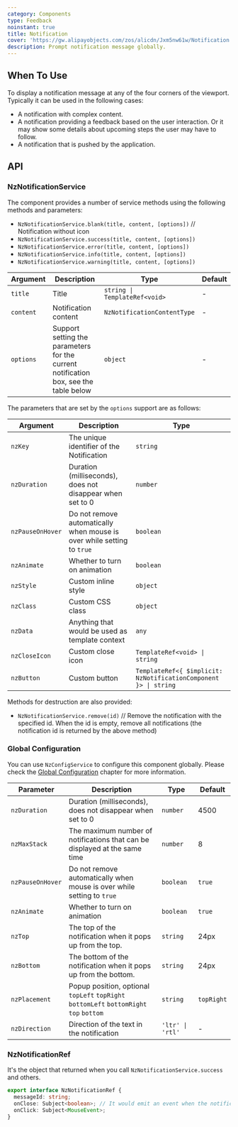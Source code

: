 ```yaml
---
category: Components
type: Feedback
noinstant: true
title: Notification
cover: 'https://gw.alipayobjects.com/zos/alicdn/Jxm5nw61w/Notification.svg'
description: Prompt notification message globally.
---
```



## When To Use

To display a notification message at any of the four corners of the viewport. Typically it can be
used in the following cases:

- A notification with complex content.
- A notification providing a feedback based on the user interaction. Or it may show some details
  about upcoming steps the user may have to follow.
- A notification that is pushed by the application.


## API

### NzNotificationService

The component provides a number of service methods using the following methods and parameters:

- `NzNotificationService.blank(title, content, [options])` // Notification without icon
- `NzNotificationService.success(title, content, [options])`
- `NzNotificationService.error(title, content, [options])`
- `NzNotificationService.info(title, content, [options])`
- `NzNotificationService.warning(title, content, [options])`

| Argument  | Description                                                                          | Type                          | Default |
|-----------|--------------------------------------------------------------------------------------|-------------------------------|---------|
| `title`   | Title                                                                                | `string \| TemplateRef<void>` | -       |
| `content` | Notification content                                                                 | `NzNotificationContentType`   | -       |
| `options` | Support setting the parameters for the current notification box, see the table below | `object`                      | -       |

The parameters that are set by the `options` support are as follows:

| Argument         | Description                                                            | Type                                                            |
|------------------|------------------------------------------------------------------------|-----------------------------------------------------------------|
| `nzKey`          | The unique identifier of the Notification                              | `string`                                                        |
| `nzDuration`     | Duration (milliseconds), does not disappear when set to 0              | `number`                                                        |
| `nzPauseOnHover` | Do not remove automatically when mouse is over while setting to `true` | `boolean`                                                       |
| `nzAnimate`      | Whether to turn on animation                                           | `boolean`                                                       |
| `nzStyle`        | Custom inline style                                                    | `object`                                                        |
| `nzClass`        | Custom CSS class                                                       | `object`                                                        |
| `nzData`         | Anything that would be used as template context                        | `any`                                                           |
| `nzCloseIcon`    | Custom close icon                                                      | `TemplateRef<void> \| string`                                   |
| `nzButton`       | Custom button                                                          | `TemplateRef<{ $implicit: NzNotificationComponent }> \| string` |

Methods for destruction are also provided:

- `NzNotificationService.remove(id)` // Remove the notification with the specified id. When the id is empty, remove all notifications (the notification id is returned by the above method)

### Global Configuration

You can use `NzConfigService` to configure this component globally. Please check the [Global Configuration](/docs/global-config/en) chapter for more information.

| Parameter        | Description                                                                             | Type             | Default    |
|------------------|-----------------------------------------------------------------------------------------|------------------|------------|
| `nzDuration`     | Duration (milliseconds), does not disappear when set to 0                               | `number`         | 4500       |
| `nzMaxStack`     | The maximum number of notifications that can be displayed at the same time              | `number`         | 8          |
| `nzPauseOnHover` | Do not remove automatically when mouse is over while setting to `true`                  | `boolean`        | `true`     |
| `nzAnimate`      | Whether to turn on animation                                                            | `boolean`        | `true`     |
| `nzTop`          | The top of the notification when it pops up from the top.                               | `string`         | 24px       |
| `nzBottom`       | The bottom of the notification when it pops up from the bottom.                         | `string`         | 24px       |
| `nzPlacement`    | Popup position, optional `topLeft` `topRight` `bottomLeft` `bottomRight` `top` `bottom` | `string`         | `topRight` |
| `nzDirection`    | Direction of the text in the notification                                               | `'ltr' \| 'rtl'` | -          |

### NzNotificationRef

It's the object that returned when you call `NzNotificationService.success` and others.

```ts
export interface NzNotificationRef {
  messageId: string;
  onClose: Subject<boolean>; // It would emit an event when the notification is closed, and emit a `true` if it's closed by user
  onClick: Subject<MouseEvent>;
}
```
